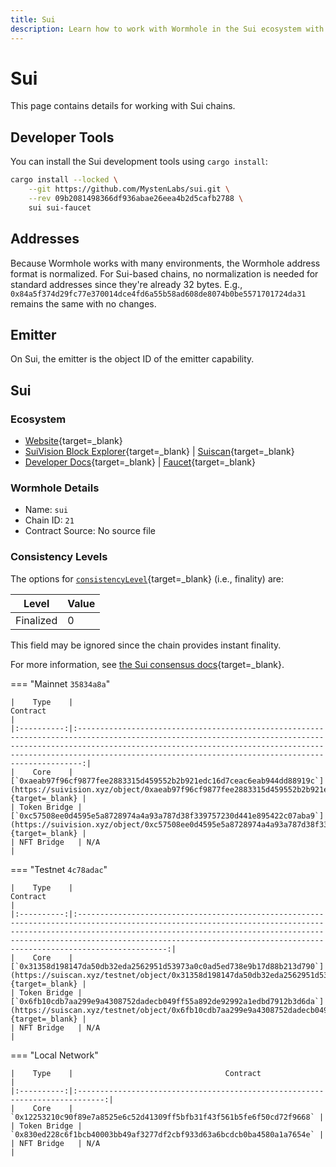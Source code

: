```yaml
---
title: Sui
description: Learn how to work with Wormhole in the Sui ecosystem with dev tools, address formats, emitter details, and contract info for Mainnet, Testnet, and local networks.
---
```


# Sui

This page contains details for working with Sui chains.

## Developer Tools

You can install the Sui development tools using `cargo install`:

```sh
cargo install --locked \
    --git https://github.com/MystenLabs/sui.git \
    --rev 09b2081498366df936abae26eea4b2d5cafb2788 \
    sui sui-faucet
```

## Addresses

Because Wormhole works with many environments, the Wormhole address format is normalized. For Sui-based chains, no normalization is needed for standard addresses since they're already 32 bytes. E.g., `0x84a5f374d29fc77e370014dce4fd6a55b58ad608de8074b0be5571701724da31` remains the same with no changes.

## Emitter 

On Sui, the emitter is the object ID of the emitter capability.

## Sui

### Ecosystem

- [Website](https://sui.io/){target=_blank}
- [SuiVision Block Explorer](https://suivision.xyz/){target=_blank} | [Suiscan](https://suiscan.xyz/){target=_blank}
- [Developer Docs](https://docs.sui.io/){target=_blank} | [Faucet](https://docs.sui.io/build/faucet){target=_blank}

### Wormhole Details

- Name: `sui`
- Chain ID: `21`
- Contract Source: No source file

### Consistency Levels

The options for [`consistencyLevel`](/docs/build/reference/consistency-levels/){target=\_blank} (i.e., finality) are:

|Level|Value|
|-----|-----|
|Finalized|0|

This field may be ignored since the chain provides instant finality.

For more information, see [the Sui consensus docs](https://docs.sui.io/concepts/sui-architecture/consensus){target=_blank}.

=== "Mainnet `35834a8a`"

    |    Type    |                                                                                                                                         Contract                                                                                                                                         |
    |:----------:|:-----------------------------------------------------------------------------------------------------------------------------------------------------------------------------------------------------------------------------------------------------------------------------------------:|
    |    Core    | [`0xaeab97f96cf9877fee2883315d459552b2b921edc16d7ceac6eab944dd88919c`](https://suivision.xyz/object/0xaeab97f96cf9877fee2883315d459552b2b921edc16d7ceac6eab944dd88919c){target=_blank} |
    | Token Bridge | [`0xc57508ee0d4595e5a8728974a4a93a787d38f339757230d441e895422c07aba9`](https://suivision.xyz/object/0xc57508ee0d4595e5a8728974a4a93a787d38f339757230d441e895422c07aba9){target=_blank} |
    | NFT Bridge   | N/A                                                                                                                                                              |

=== "Testnet `4c78adac`"

    |    Type    |                                                                                                                                                   Contract                                                                                                                                                   |
    |:----------:|:------------------------------------------------------------------------------------------------------------------------------------------------------------------------------------------------------------------------------------------------------------------------------------------------------------:|
    |    Core    | [`0x31358d198147da50db32eda2562951d53973a0c0ad5ed738e9b17d88b213d790`](https://suiscan.xyz/testnet/object/0x31358d198147da50db32eda2562951d53973a0c0ad5ed738e9b17d88b213d790){target=_blank} |
    | Token Bridge | [`0x6fb10cdb7aa299e9a4308752dadecb049ff55a892de92992a1edbd7912b3d6da`](https://suiscan.xyz/testnet/object/0x6fb10cdb7aa299e9a4308752dadecb049ff55a892de92992a1edbd7912b3d6da){target=_blank} |
    | NFT Bridge   | N/A                                                                                                                                                                                  |

=== "Local Network"

    |    Type    |                                  Contract                                   |
    |:----------:|:----------------------------------------------------------------------------:|
    |    Core    | `0x12253210c90f89e7a8525e6c52d41309ff5bfb31f43f561b5fe6f50cd72f9668` |
    | Token Bridge | `0x830ed228c6f1bcb40003bb49af3277df2cbf933d63a6bcdcb0ba4580a1a7654e` |
    | NFT Bridge   | N/A                                                                      |